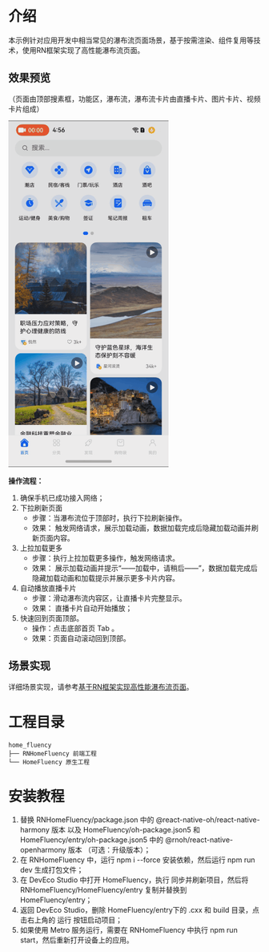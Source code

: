 
# 介绍
本示例针对应用开发中相当常见的瀑布流页面场景，基于按需渲染、组件复用等技术，使用RN框架实现了高性能瀑布流页面。

## 效果预览
（页面由顶部搜素框，功能区，瀑布流，瀑布流卡片由直播卡片、图片卡片、视频卡片组成）


![](./RNHomeFluency/screenshots/home_fluency.gif)


**操作流程：**
1. 确保手机已成功接入网络；
2. 下拉刷新页面
    - 步骤：当瀑布流位于顶部时，执行下拉刷新操作。
    - 效果：
触发网络请求，展示加载动画，数据加载完成后隐藏加载动画并刷新页面内容。
3. 上拉加载更多
    - 步骤：执行上拉加载更多操作，触发网络请求。
    - 效果：
展示加载动画并提示“——加载中，请稍后——”，数据加载完成后隐藏加载动画和加载提示并展示更多卡片内容。
4. 自动播放直播卡片 
    - 步骤：滑动瀑布流内容区，让直播卡片完整显示。
    - 效果：
直播卡片自动开始播放；
5. 快速回到页面顶部。
    - 操作：点击底部首页 Tab 。
    - 效果：页面自动滚动回到顶部。

## 场景实现
详细场景实现，请参考[基于RN框架实现高性能瀑布流页面](https://developer.huawei.com/consumer/cn/forum/topic/0202160237461682658)。

# 工程目录
```
home_fluency
├── RNHomeFluency 前端工程
└── HomeFluency 原生工程
```

# 安装教程
1. 替换 RNHomeFluency/package.json 中的 @react-native-oh/react-native-harmony 版本 以及 HomeFluency/oh-package.json5 和 HomeFluency/entry/oh-package.json5 中的 @rnoh/react-native-openharmony 版本 （可选：升级版本）；
2. 在 RNHomeFluency 中，运行 npm i --force 安装依赖，然后运行 npm run dev 生成打包文件；
3. 在 DevEco Studio 中打开 HomeFluency，执行 同步并刷新项目，然后将 RNHomeFluency/HomeFluency/entry 复制并替换到 HomeFluency/entry；
4. 返回 DevEco Studio，删除 HomeFluency/entry下的 .cxx 和 build 目录，点击右上角的 运行 按钮启动项目；
5. 如果使用 Metro 服务运行，需要在 RNHomeFluency 中执行 npm run start，然后重新打开设备上的应用。
